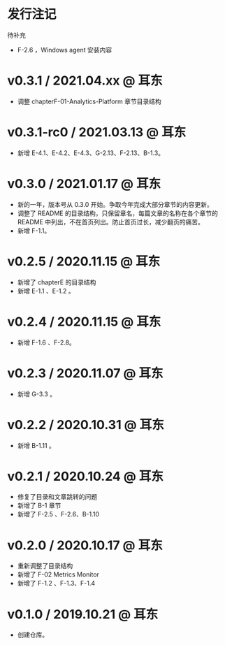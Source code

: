 # 发行注记

待补充
* F-2.6 ，Windows agent 安装内容

# v0.3.1 / 2021.04.xx @ 耳东

* 调整 chapterF-01-Analytics-Platform 章节目录结构

# v0.3.1-rc0 / 2021.03.13 @ 耳东

* 新增 E-4.1、E-4.2、E-4.3、G-2.13、F-2.13、B-1.3。

# v0.3.0 / 2021.01.17 @ 耳东

* 新的一年，版本号从 0.3.0 开始。争取今年完成大部分章节的内容更新。
* 调整了 README 的目录结构，只保留章名，每篇文章的名称在各个章节的 README 中列出，不在首页列出。防止首页过长，减少翻页的痛苦。
* 新增 F-1.1。


# v0.2.5 / 2020.11.15 @ 耳东

* 新增了 chapterE 的目录结构
* 新增 E-1.1 、E-1.2 。

# v0.2.4 / 2020.11.15 @ 耳东

* 新增 F-1.6 、F-2.8。

# v0.2.3 / 2020.11.07 @ 耳东

* 新增 G-3.3 。

# v0.2.2 / 2020.10.31 @ 耳东

* 新增 B-1.11 。


# v0.2.1 / 2020.10.24 @ 耳东

* 修复了目录和文章跳转的问题
* 新增了 B-1 章节
* 新增了 F-2.5 、F-2.6、B-1.10


# v0.2.0 / 2020.10.17 @ 耳东

* 重新调整了目录结构
* 新增了 F-02 Metrics Monitor
* 新增了 F-1.2 、F-1.3、F-1.4 

# v0.1.0 / 2019.10.21 @ 耳东

* 创建仓库。
